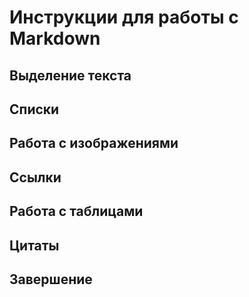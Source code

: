 # Инструкции для работы с Markdown

## Выделение текста 

## Списки

## Работа с изображениями

## Ссылки 

## Работа с таблицами 

## Цитаты

## Завершение